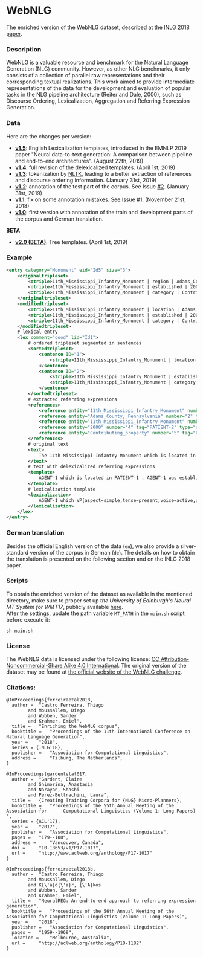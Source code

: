 # WebNLG
The enriched version of the WebNLG dataset, described at [the INLG 2018 paper](https://aclweb.org/anthology/W18-6521).

### Description

WebNLG is a valuable resource and benchmark for the Natural Language Generation (NLG) community. However, as other NLG benchmarks, it only consists of a collection of parallel raw representations and their
corresponding textual realizations. This work aimed to provide intermediate representations of the data for the development and evaluation of popular tasks in the NLG pipeline architecture (Reiter and Dale, 2000), such as Discourse Ordering, Lexicalization, Aggregation and Referring Expression Generation.

### Data

Here are the changes per version:

- [**v1.5**](data/v1.5): English Lexicalization templates, introduced in the EMNLP 2019 paper "Neural data-to-text generation: A comparison between pipeline and end-to-end architectures". (August 22th, 2019)
- [**v1.4**](data/v1.4): full revision of the delexicalized templates. (April 1st, 2019)
- [**v1.3**](data/v1.3): tokenization by [NLTK](https://www.nltk.org/), leading to a better extraction of references and discourse ordering information. (January 31st, 2019)
- [**v1.2**](data/v1.2): annotation of the test part of the corpus. See Issue [#2](https://github.com/ThiagoCF05/webnlg/issues/2). (January 31st, 2019)
- [**v1.1**](data/v1.1): fix on some annotation mistakes. See Issue [#1](https://github.com/ThiagoCF05/webnlg/issues/1). (November 21st, 2018)
- [**v1.0**](data/v1.0): first version with annotation of the train and development parts of the corpus and German translation.

**BETA**
- [**v2.0 (BETA)**](data/v2.0): Tree templates. (April 1st, 2019)

### Example

```xml
<entry category="Monument" eid="Id5" size="3">
    <originaltripleset>
        <otriple>11th_Mississippi_Infantry_Monument | region | Adams_County,_Pennsylvania</otriple>
        <otriple>11th_Mississippi_Infantry_Monument | established | 2000</otriple>
        <otriple>11th_Mississippi_Infantry_Monument | category | Contributing_property</otriple>
    </originaltripleset>
    <modifiedtripleset>
        <mtriple>11th_Mississippi_Infantry_Monument | location | Adams_County,_Pennsylvania</mtriple>
        <mtriple>11th_Mississippi_Infantry_Monument | established | 2000</mtriple>
        <mtriple>11th_Mississippi_Infantry_Monument | category | Contributing_property</mtriple>
    </modifiedtripleset>
    # lexical entry
    <lex comment="good" lid="Id1">
        # ordered tripleset segmented in sentences
        <sortedtripleset>
            <sentence ID="1">
                <striple>11th_Mississippi_Infantry_Monument | location | Adams_County,_Pennsylvania</striple>
            </sentence>
            <sentence ID="2">
                <striple>11th_Mississippi_Infantry_Monument | established | 2000</striple>
                <striple>11th_Mississippi_Infantry_Monument | category | Contributing_property</striple>
            </sentence>
        </sortedtripleset>
        # extracted referring expressions
        <references>
            <reference entity="11th_Mississippi_Infantry_Monument" number="1" tag="AGENT-1" type="description">The 11th Mississippi Infantry Monument</reference>
            <reference entity="Adams_County,_Pennsylvania" number="2" tag="PATIENT-1" type="name">Adams County , Pennsylvania</reference>
            <reference entity="11th_Mississippi_Infantry_Monument" number="3" tag="AGENT-1" type="pronoun">It</reference>
            <reference entity="2000" number="4" tag="PATIENT-2" type="name">2000</reference>
            <reference entity="Contributing_property" number="5" tag="PATIENT-3" type="name">contributing property</reference>
        </references>
        # original text
        <text>
            The 11th Mississippi Infantry Monument which is located in Adams County, Pennsylvania. It was established in 2000 and falls under the category of contributing property.
        </text>
        # text with delexicalized referring expressions
        <template>
            AGENT-1 which is located in PATIENT-1 . AGENT-1 was established in PATIENT-2 and falls under the category of PATIENT-3 .
        </template>
        # lexicalization template
        <lexicalization>
            AGENT-1 which VP[aspect=simple,tense=present,voice=active,person=3rd,number=singular] be located in PATIENT-1 . AGENT-1 VP[aspect=simple,tense=past,voice=passive,person=null,number=singular] establish in PATIENT-2 and VP[aspect=simple,tense=present,voice=active,person=3rd,number=null] fall under DT[form=defined] the category of PATIENT-3 .
        </lexicalization>
    </lex>
</entry>
```

### German translation

Besides the official English version of the data (``en``), we also provide a silver-standard version of the corpus in German (``de``). The details on how to obtain the translation is presented on the following section and on the INLG 2018 paper.

### Scripts

To obtain the enriched version of the dataset as available in the mentioned directory, 
make sure to proper set up *the University of Edinburgh's Neural MT System for WMT17*, publicly available [here](http://data.statmt.org/wmt17_systems).  
After the settings, update the path variable ``MT_PATH`` in the ``main.sh`` script before execute it:

``
sh main.sh
``

### License

The WebNLG data is licensed under the following license: [CC Attribution-Noncommercial-Share Alike 4.0 International](https://creativecommons.org/licenses/by-nc-sa/4.0/). The original version of the dataset may be found at [the official website of the WebNLG challenge](http://webnlg.loria.fr/pages/challenge.html).

### Citations:

```Tex
@InProceedings{ferreiraetal2018,
  author = 	"Castro Ferreira, Thiago
		and Moussallem, Diego
		and Wubben, Sander
		and Krahmer, Emiel",
  title = 	"Enriching the WebNLG corpus",
  booktitle = 	"Proceedings of the 11th International Conference on Natural Language Generation",
  year = 	"2018",
  series = {INLG'18},
  publisher = 	"Association for Computational Linguistics",
  address = 	"Tilburg, The Netherlands",
}
```

```Tex
@InProceedings{gardentetal017,
  author = 	"Gardent, Claire
		and Shimorina, Anastasia
		and Narayan, Shashi
		and Perez-Beltrachini, Laura",
  title = 	{Creating Training Corpora for {NLG} Micro-Planners},
  booktitle = 	"Proceedings of the 55th Annual Meeting of the Association for      Computational Linguistics (Volume 1: Long Papers)    ",
  series = {ACL'17},
  year = 	"2017",
  publisher = 	"Association for Computational Linguistics",
  pages = 	"179--188",
  address = 	"Vancouver, Canada",
  doi = 	"10.18653/v1/P17-1017",
  url = 	"http://www.aclweb.org/anthology/P17-1017"
}
```

```Tex
@InProceedings{ferreiraetal2018b,
  author = 	"Castro Ferreira, Thiago
		and Moussallem, Diego
		and K{\'a}d{\'a}r, {\'A}kos
		and Wubben, Sander
		and Krahmer, Emiel",
  title = 	"NeuralREG: An end-to-end approach to referring expression generation",
  booktitle = 	"Proceedings of the 56th Annual Meeting of the Association for Computational Linguistics (Volume 1: Long Papers)",
  year = 	"2018",
  publisher = 	"Association for Computational Linguistics",
  pages = 	"1959--1969",
  location = 	"Melbourne, Australia",
  url = 	"http://aclweb.org/anthology/P18-1182"
}
```
